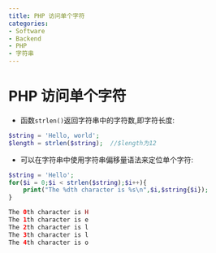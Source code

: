 ```yaml
---
title: PHP 访问单个字符
categories:
- Software
- Backend
- PHP
- 字符串
---
```

# PHP 访问单个字符

- 函数`strlen()`返回字符串中的字符数,即字符长度:

```php
$string = 'Hello, world';
$length = strlen($string);	//$length为12
```

- 可以在字符串中使用字符串偏移量语法来定位单个字符:

```php
$string = 'Hello';
for($i = 0;$i < strlen($string);$i++){
    print("The %dth character is %s\n",$i,$string{$i});
}

The 0th character is H
The 1th character is e
The 2th character is l
The 3th character is l
The 4th character is o
```

